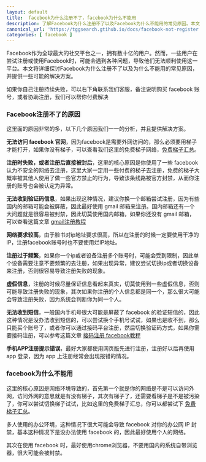 ```yaml
---
layout: default
title: 	facebook为什么注册不了，facebook为什么不能用
description: 了解Facebook为什么注册不了以及Facebook为什么不能用的常见原因。本文详细探讨了用户在注册和使用Facebook过程中可能遇到的账户信息问题、网络连接问题、技术故障和地域限制等问题，并提供了相应的解决方案，帮助您顺利注册和使用Facebook。
canonical_url: 'https://tggsearch.gtihub.io/docs/facebook-not-register.html'
categories: [ facebook ]
---
```

Facebook作为全球最大的社交平台之一，拥有数十亿的用户。然而，一些用户在尝试注册或使用Facebook时，可能会遇到各种问题，导致他们无法顺利使用这一平台。本文将详细探讨Facebook为什么注册不了以及为什么不能用的常见原因，并提供一些可能的解决方案。

<p class="red-text-word">如果你自己注册持续失败，可以右下角联系我们客服，备注说明购买 facebook 账号，或者协助注册，我们可以帮你付费解决</p>

### Facebook注册不了的原因
这里面的原因非常的多，以下几个原因我们一一的分析，并且提供解决方案。

**无法访问 facebook 官网**，因为facebook是需要外网访问的，那么必须要用梯子才能打开，如果你没有梯子，可以查看我们这里的免费梯子网络，[免费梯子汇总](./vpn-kl.html)。

**注册时失败，或者注册后直接被封后**，这里的核心原因是你使用了一些 facebook 认为不安全的网络去注册，这里大家一定用一些付费的梯子去注册，免费的梯子大概率被其他人使用了做一些官方禁止的行为，导致该条线路被官方封禁，从而你注册的账号也会被认定为异常。

**无法收到验证码信息**，如果出现这种情况，建议你换一个邮箱尝试注册，因为有些国内的邮箱可能会被屏蔽，因此最好使用 gmail 邮箱来注册。国内邮箱还有一个大问题就是很容易被封禁，因此切莫使用国内邮箱，如果你还没有 gmail 邮箱，可以查看这篇文章 [gmail注册教程](./gmail-use-in-china.html)

**网络要求较高**，由于脸书对ip地址要求很高，所以在注册的时候一定要使用干净的IP，注册facebook账号时也不要使用烂IP地址。

**注册过于频繁**，如果你一个ip或者设备注册多个账号时，可能会受到限制，因此单个设备需要注意不要频繁的去注册，如果出现异常，建议尝试切换ip或者切换设备来注册，否则很容易导致注册失败的现象。

**虚假信息**，注册的时候尽量保证信息看起来真实，切莫使用到一些虚假信息，否则可能导致注册失败的现象，其次如果你注册的个人信息都是同一个，那么很大可能会导致注册失败，因为系统会判断你为同一个人。

**无法收到短信**，一般国内手机号很大可能是屏蔽了 facebook 的验证短信的，因此这种情况是没办法收到短信的，可以尝试换个手机号试试，如果也是收不到，那么只能买个账号了，或者你可以通过接码平台注册，然后切换验证码方式，如果你需要接码注册，可以参考这篇文章 [接码注册 facebook教程](./receive-code.html)

**手机APP注册提示错误**，最好大家都使用网页版先进行注册，注册好以后再使用 app 登录，因为 app 上注册经常会出现报错的情况。

### facebook为什么不能用
这里的核心原因是网络环境导致的，首先第一个就是你的网络是不是可以访问外网，访问外网的意思就是有没有梯子，其次有梯子了，还需要看梯子是不是被污染了，你可以尝试切换梯子试试，比如这里的免费梯子汇总，你可以都尝试下 [免费梯子汇总](./vpn-kl.html)。

多人使用的办公环境，这种情况下很大可能会导致 facebook 对你的办公网 IP 封禁，基本这种情况下是没办法使用 facebook 的，因此最好使用个人的网络。

其次在使用 facebook 时，最好使用chrome浏览器，不要用国内的系统自带浏览器，很大可能会被封禁。
